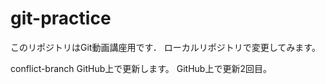 # git-practice
このリポジトリはGit動画講座用です．
ローカルリポジトリで変更してみます。

conflict-branch
GitHub上で更新します。
GitHub上で更新2回目。
